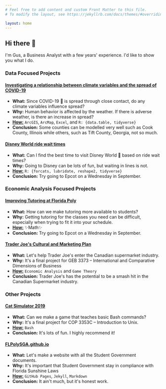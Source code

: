 ```yaml
---
# Feel free to add content and custom Front Matter to this file.
# To modify the layout, see https://jekyllrb.com/docs/themes/#overriding-theme-defaults

layout: home
---
```


## Hi there 👋

I'm Gus, a Business Analyst with a few years' experience. I'd like to show you what I do.

### Data Focused Projects

<h4><a href="https://github.com/guslipkin/COVID-TimeSeries-GIS/blob/main/Presentation.pdf">Investigating a relationship between climate variables and the spread of COVID-19</a></h4>

- **What:** Since COVID-19 🦠 is spread through close contact, do any climate variables influence spread?
- **Why:** Human behavior is affected by the weather. If there is adverse weather, is there an increase in spread?
- <a href="https://github.com/guslipkin/COVID-TimeSeries-GIS"><b>How:</b></a> `ArcGIS`, `ArcMap`, `Excel`, and `R: {data.table, tidyverse}`
- **Conclusion:** Some counties can be modelled very well such as Cook County, Illinois while others, such as Tift County, Georgia, not so much.

<h4><a href="https://github.com/guslipkin/disney_ds/blob/master/presentation/Data%20Science%20Final%20Presentation.pdf">Disney World ride wait times</a></h4>

- **What:** Can I find the best time to visit Disney World 🏰 based on ride wait times?
- **Why:** Going to Disney can be lots of fun, but waiting in lines is not.
- <a href="https://github.com/guslipkin/disney_ds"><b>How:</b></a> `R: {forcats, lubridate, reshape2, tidyverse}`
- **Conclusion:** Try going to Epcot on a Wednesday in September.

### Economic Analysis Focused Projects

<h4><a href="https://github.com/guslipkin/Fall2021/blob/main/ECO%203930%20%7E%20Contemporary%20Economics/Final%20Paper/FinalPaperPresentation.pdf">Improving Tutoring at Florida Poly</a></h4>

- **What:** How can we make tutoring more available to students?
- **Why:** Getting tutoring for the classes you need can be difficult, especially when trying to fit it into your schedule.
- <a href="https://github.com/guslipkin/Fall2021/tree/main/ECO%203930%20%7E%20Contemporary%20Economics/Final%20Paper"><b>How:</b></a> ✨Math✨
- **Conclusion:** Try going to Epcot on a Wednesday in September.

<h4><a href="https://github.com/guslipkin/Spring2021/blob/main/GEB%203373%20%7E%20International%20Comparative%20Dimensions/GEB%203373%20Final%20Project/Final%20Presentation.pdf">Trader Joe's Cultural and Marketing Plan</a></h4>

- **What:** Let's help Trader Joe's enter the Canadian supermarket industry.
- **Why:** It's a final project for GEB 3373 – International and Comparative Dimensions of Business
- <a href="https://github.com/guslipkin/Spring2021/blob/main/GEB%203373%20%7E%20International%20Comparative%20Dimensions/GEB%203373%20Final%20Project"><b>How:</b></a> `Economic Analysis` and `Game Theory`
- **Conclusion:** Trader Joe's has the potential to be a smash hit in the Canadian Supermarket industry.

### Other Projects

<h4><a href="https://github.com/guslipkin/Lark/blob/master/Cat%20Simulator%202019%20PDF.pdf">Cat Simulator 2019</a></h4>

- **What:** Can we make a game that teaches basic Bash commands?
- **Why:** It's a final project for COP 3353C – Introduction to Unix.
- <a href="https://github.com/guslipkin/Lark"><b>How:</b></a> `Bash`
- **Conclusion:** It's lots of fun. I highly recommend it!

<h4><a href="https://flpolysga.github.io/">FLPolySGA.github.io</a></h4>

- **What:** Let's make a website with all the Student Government documents.
- **Why:** It's important that Student Government stay in compliance with Florida Sunshine Laws
- <a href="https://github.com/FLPolySGA/FLPolySGA.github.io"><b>How:</b></a> `GitHub Pages`, `Jekyll`, `Markdown`
- **Conclusion:** It ain't much, but it's honest work.
